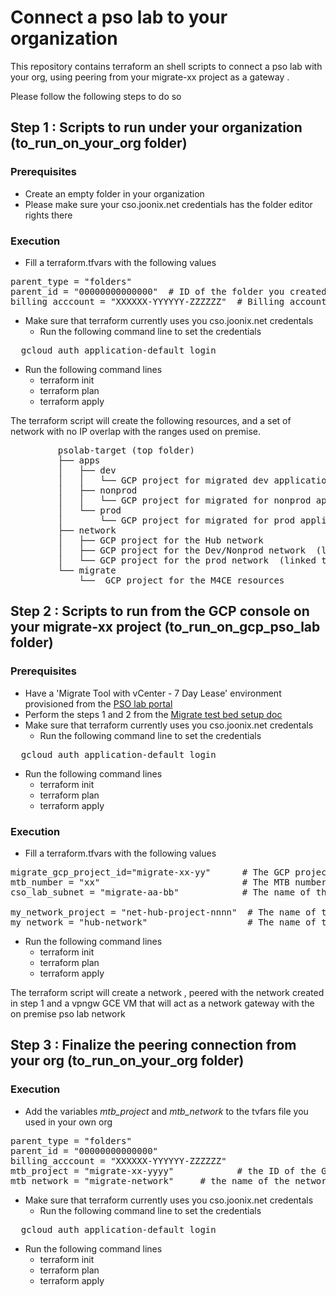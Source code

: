 # Connect a pso lab to your organization

This repository contains terraform an shell scripts to connect a pso lab with your org, using peering from your migrate-xx project as a gateway .  

Please follow the following steps to do so  

## Step 1 : Scripts to run under your organization (to_run_on_your_org folder)  

### Prerequisites  
- Create an empty folder in your organization  
- Please make sure your cso.joonix.net credentials has the folder editor rights there  
### Execution 
- Fill a terraform.tfvars with the following values  
<pre>
parent_type = "folders"  
parent_id = "00000000000000"  # ID of the folder you created above  
billing_acccount = "XXXXXX-YYYYYY-ZZZZZZ"  # Billing account of your org  
</pre> 
- Make sure that terraform currently uses you cso.joonix.net credentals
  - Run the following command line to set the credentials  
<pre>  gcloud auth application-default login </pre> 
- Run the following command lines  
  - terraform init  
  - terraform plan  
  - terraform apply  
  
The terraform script will create the following resources, and a set of network with no IP overlap with the ranges used on premise.  
<pre>
         psolab-target (top folder) 
         ├── apps  
         │   ├── dev  
         │   │   └── GCP project for migrated dev applications  
         │   ├── nonprod  
         │   │   └── GCP project for migrated for nonprod applications  
         │   └── prod  
         │       └── GCP project for migrated for prod applications  
         ├── network  
         │   ├── GCP project for the Hub network  
         │   ├── GCP project for the Dev/Nonprod network  (linked to the hub through vpn)  
         │   └── GCP project for the prod network  (linked to the hub through vpn)  
         └── migrate  
             └──  GCP project for the M4CE resources  
</pre> 

## Step 2 : Scripts to run from the GCP console on your migrate-xx project (to_run_on_gcp_pso_lab folder)  

### Prerequisites  
- Have a 'Migrate Tool with vCenter - 7 Day Lease' environment provisioned from the [PSO lab portal](https://vra-02.cso.joonix.net/vcac/)  
- Perform the steps 1 and 2 from the [Migrate test bed setup doc](https://www.google.com/url?q=https://docs.google.com/document/d/1TA7bKs9JXpo4dP9TvX9lgzD85OJ77bsNkM_dA-tdEvE/edit?usp%3Dsharing&sa=D&source=editors&ust=1634745752792000&usg=AOvVaw3bzyE4XFZYTixnXhwmHVLu)  
- Make sure that terraform currently uses you cso.joonix.net credentals
  - Run the following command line to set the credentials  
<pre>  gcloud auth application-default login </pre> 
- Run the following command lines  
  - terraform init  
  - terraform plan  
  - terraform apply  
### Execution 
- Fill a terraform.tfvars with the following values  
<pre>
migrate_gcp_project_id="migrate-xx-yy"      # The GCP project ID you are currently using  
mtb_number = "xx"                           # The MTB number  
cso_lab_subnet = "migrate-aa-bb"            # The name of the subnet that matches with your MTB number / Pick from migrate-00-24 , migrate-25-49, migrate-50-74, migrate-75-99  

my_network_project = "net-hub-project-nnnn"  # The name of the network hub project provisioned in the step 1 above
my_network = "hub-network"                   # The name of the network provisioned in the step 1 above - hub-network  
</pre> 

- Run the following command lines  
  - terraform init  
  - terraform plan  
  - terraform apply  
  
The terraform script will create a network , peered with the network created in step 1 and a vpngw GCE VM that will act as a network gateway with the on premise pso lab network 

## Step 3 : Finalize the peering connection from your org (to_run_on_your_org folder)  
### Execution 
- Add the variables *mtb_project* and *mtb_network* to the tvfars file you used in your own org  
<pre>
parent_type = "folders"  
parent_id = "00000000000000"  
billing_acccount = "XXXXXX-YYYYYY-ZZZZZZ"  
mtb_project = "migrate-xx-yyyy"            # the ID of the GCP project used in the step 2
mtb_network = "migrate-network"     # the name of the network provisionned above - it should be migrate-network
</pre> 
- Make sure that terraform currently uses you cso.joonix.net credentals
  - Run the following command line to set the credentials  
<pre>  gcloud auth application-default login </pre> 
- Run the following command lines  
  - terraform init  
  - terraform plan  
  - terraform apply  